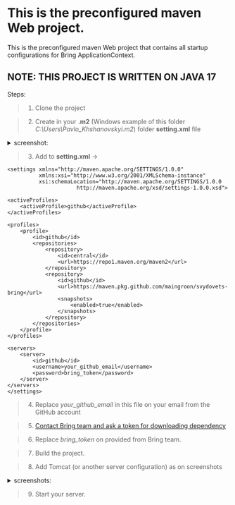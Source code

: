 # This is the preconfigured maven Web project.
This is the preconfigured maven Web project that contains all startup configurations for Bring ApplicationContext.

## NOTE: THIS PROJECT IS WRITTEN ON JAVA 17

Steps:
> 1. Clone the project

> 2. Create in your **.m2** (Windows example of this folder *C:\Users\Pavlo_Khshanovskyi\.m2*) folder **setting.xml** file

<details>
<summary> screenshot: </summary> 

![Screenshot 2022-08-06 004753](https://user-images.githubusercontent.com/55089853/183218865-51f58f05-22dd-4a96-9237-8b114362eaeb.png)
</details>

> 3. Add to **setting.xml** ->
```
<settings xmlns="http://maven.apache.org/SETTINGS/1.0.0"
          xmlns:xsi="http://www.w3.org/2001/XMLSchema-instance"
          xsi:schemaLocation="http://maven.apache.org/SETTINGS/1.0.0
                      http://maven.apache.org/xsd/settings-1.0.0.xsd">

<activeProfiles>
    <activeProfile>github</activeProfile>
</activeProfiles>

<profiles>
    <profile>
        <id>github</id>
        <repositories>
            <repository>
                <id>central</id>
                <url>https://repo1.maven.org/maven2</url>
            </repository>
            <repository>
                <id>github</id>
                <url>https://maven.pkg.github.com/maingroon/svydovets-bring</url>
                <snapshots>
                    <enabled>true</enabled>
                </snapshots>
            </repository>
        </repositories>
    </profile>
</profiles>

<servers>
    <server>
        <id>github</id>
        <username>your_github_email</username>
        <password>bring_token</password>
    </server>
</servers>
</settings>             
``` 
> 4. Replace *your_github_email* in this file on your email from the GitHub account

> 5. [Contact Bring team and ask a token for downloading dependency](https://github.com/khshanovskyi/get_token/blob/main/README.md)

> 6. Replace *bring_token* on provided from Bring team.

> 7. Build the project.

> 8. Add Tomcat (or another server configuration) as on screenshots
<details>
<summary> screenshots: </summary> 

> ![tom-1](https://user-images.githubusercontent.com/55089853/183022183-ce323574-7062-4298-8818-11deddf7c9ae.png)
> ![Screenshot 2022-08-05 100956](https://user-images.githubusercontent.com/55089853/183022290-e0447ccf-72b7-470a-975e-34fad2d6f07c.png)
</details>

> 9. Start your server.